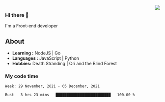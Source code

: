<img align='right' src="https://github-readme-stats.vercel.app/api?username=strugglebak&show_icons=true">

### Hi there 👋

I'm a Front-end developer

## About

-  **Learning :** NodeJS | Go
-  **Languages :** JavaScript | Python
-  **Hobbies:** Death Stranding | Ori and the Blind Forest

### My code time

<!--START_SECTION:waka-->
```text
Week: 29 November, 2021 - 05 December, 2021

Rust   3 hrs 23 mins   █████████████████████████   100.00 % 
```
<!--END_SECTION:waka-->
